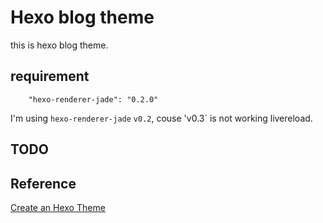 # Hexo blog theme
this is hexo blog theme.

## requirement

```
    "hexo-renderer-jade": "0.2.0"
```

I'm using `hexo-renderer-jade` `v0.2`, couse 'v0.3` is not working livereload.

## TODO

## Reference
[Create an Hexo Theme](http://www.codeblocq.com/2016/03/Create-an-Hexo-Theme-Part-1-Index/)